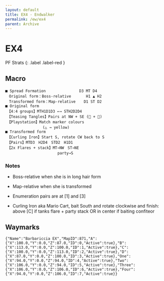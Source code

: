 ```yaml
---
layout: default
title: EX4 - Endwalker
permalink: /ew/ex4
parent: Archive
---
```


# EX4

PF Strats 
{: .label .label-red }

## Macro

```
■ Spread Formation　　　　　　　　　D3 MT D4　　
　Original form：Boss-relative　　　　H1 ▲ H2 　　
　Transformed form：Map-relative　  D1 ST D2
■ Original form
　【4:4 groups】MTH1D1D3 ←→ STH2D2D4
　【Teasing Tangles】Pairs at NW + SE ( + )
　【Playstation】Match marker colours
　　　　　　　　　　(△ → yellow)
■ Transformed form
　【Curling Iron】Start S, rotate CW back to S
　【Pairs】MTD3　H2D4　STD2　H1D1
　【2x Flares + stack】MT→NW　ST→NE
　　　　　　　　　　　　　　party→S
```

### Notes
- Boss-relative when she is in long hair form
- Map-relative when she is transformed

- Enumeration pairs are at [1] and [3]

- Curling Iron aka Mario Cart, bait South  and rotate clockwise and finish:
    above [C] if tanks flare + party stack
    OR 
    in center if baiting confiteor

## Waymarks

```
{"Name":"Barbariccia EX","MapID":871,"A":{"X":100.0,"Y":0.0,"Z":87.0,"ID":0,"Active":true},"B":{"X":113.0,"Y":0.0,"Z":100.0,"ID":1,"Active":true},"C":{"X":100.0,"Y":0.0,"Z":113.0,"ID":2,"Active":true},"D":{"X":87.0,"Y":0.0,"Z":100.0,"ID":3,"Active":true},"One":{"X":94.0,"Y":0.0,"Z":94.0,"ID":4,"Active":true},"Two":{"X":106.0,"Y":0.0,"Z":94.0,"ID":5,"Active":true},"Three":{"X":106.0,"Y":0.0,"Z":106.0,"ID":6,"Active":true},"Four":{"X":94.0,"Y":0.0,"Z":106.0,"ID":7,"Active":true}}
```